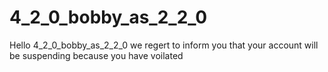 # 4_2_0_bobby_as_2_2_0
Hello 4_2_0_bobby_as_2_2_0 we regert to inform you that your account will be suspending because you have voilated 
